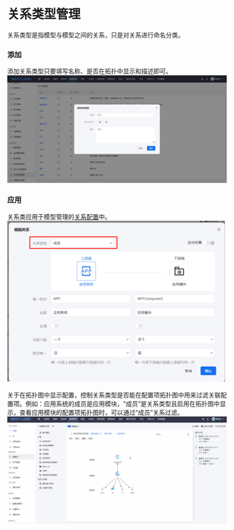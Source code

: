 # 关系类型管理
关系类型是指模型与模型之间的关系，只是对关系进行命名分类。

### 添加
添加关系类型只要填写名称、是否在拓扑中显示和描述即可。
![](images/relationType.png)

### 应用
关系类应用于模型管理的[关系配置](../模型管理/模型管理.md)中。
![](images/relation_apply.png)

关于在拓扑图中显示配置，控制关系类型是否能在配置项拓扑图中用来过滤关联配置项。例如：应用系统的成员是应用模块，“成员”是关系类型且启用在拓扑图中显示，查看应用模块的配置项拓扑图时，可以通过“成员”关系过滤。
![](images/relation_filtration.gif)
